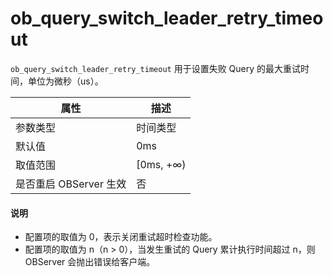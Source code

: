 # ob_query_switch_leader_retry_timeout
`ob_query_switch_leader_retry_timeout` 用于设置失败 Query 的最大重试时间，单位为微秒（us）。

| 属性 | 描述 |
| --- | --- |
| 参数类型 | 时间类型 |
| 默认值 | 0ms |
| 取值范围 | [0ms, +∞) |
| 是否重启 OBServer 生效 | 否 |

  <main id="notice" type='explain'>
    <h4>说明</h4>
    <ul>
    <li>配置项的取值为 0，表示关闭重试超时检查功能。</li>
    <li>配置项的取值为 n（n &gt; 0），当发生重试的 Query 累计执行时间超过 n，则 OBServer 会抛出错误给客户端。</li>
    </ul>
  </main>